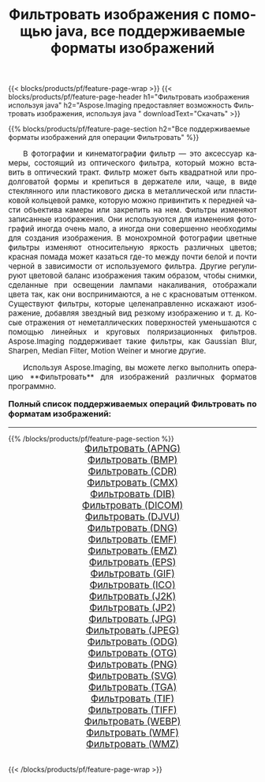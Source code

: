 ﻿---
title: Фильтровать изображения с помощью java, все поддерживаемые форматы изображений 
weight: 3920
url: /ru/java/filter/ 
lang: ru
langdirlevel: 2
locales: zh-hans,ja,it,ru,de,es,fr,nl,id,lt,pl,pt,vi,tr,ko,zh-hant,ar,hi,th,sv,cs,uk,he
description: Используя Aspose.Imaging, вы можете легко Фильтровать изображения используя java
---

{{< blocks/products/pf/feature-page-wrap >}}
{{< blocks/products/pf/feature-page-header h1="Фильтровать изображения используя java" h2="Aspose.Imaging предоставляет возможность Фильтровать изображения, используя java " downloadText="Скачать" >}}


{{% blocks/products/pf/feature-page-section  h2="Все поддерживаемые форматы изображений для операции Фильтровать" %}}
<p align="justify" style="text-indent:2em;font-size:15px;">
В фотографии и кинематографии фильтр — это аксессуар камеры, состоящий из оптического фильтра, который можно вставить в оптический тракт. Фильтр может быть квадратной или продолговатой формы и крепиться в держателе или, чаще, в виде стеклянного или пластикового диска в металлической или пластиковой кольцевой рамке, которую можно привинтить к передней части объектива камеры или закрепить на нем. Фильтры изменяют записанные изображения. Они используются для изменения фотографий иногда очень мало, а иногда они совершенно необходимы для создания изображения. В монохромной фотографии цветные фильтры изменяют относительную яркость различных цветов; красная помада может казаться где-то между почти белой и почти черной в зависимости от используемого фильтра. Другие регулируют цветовой баланс изображения таким образом, чтобы снимки, сделанные при освещении лампами накаливания, отображали цвета так, как они воспринимаются, а не с красноватым оттенком. Существуют фильтры, которые целенаправленно искажают изображение, добавляя звездный вид резкому изображению и т. д. Косые отражения от неметаллических поверхностей уменьшаются с помощью линейных и круговых поляризационных фильтров. Aspose.Imaging поддерживает такие фильтры, как Gaussian Blur, Sharpen, Median Filter, Motion Weiner и многие другие.
</p>
<p align="justify" style="text-indent:2em;font-size:15px;">
Используя Aspose.Imaging, вы можете легко выполнить операцию **Фильтровать** для изображений различных форматов программно.
</p>
<h3 style="margin-top:16px;">
Полный список поддерживаемых операций Фильтровать по форматам изображений:
</h3>
<hr/>
{{% /blocks/products/pf/feature-page-section %}}
<div class="container-fluid productfamilypage bg-gray">
    <div class="convertypes bg-gray agp-content section">
        <div class="container">
		<div class="row other-converters" style="gap: 10px;font-size: 19px;text-align:center;">
		    <div class='col-md-3 other-converter remove-lp remove-rp'><a href="/imaging/ru/java/filter/apng/" style="padding:15px;">Фильтровать (APNG)</a></div><div class='col-md-3 other-converter remove-lp remove-rp'><a href="/imaging/ru/java/filter/bmp/" style="padding:15px;">Фильтровать (BMP)</a></div><div class='col-md-3 other-converter remove-lp remove-rp'><a href="/imaging/ru/java/filter/cdr/" style="padding:15px;">Фильтровать (CDR)</a></div><div class='col-md-3 other-converter remove-lp remove-rp'><a href="/imaging/ru/java/filter/cmx/" style="padding:15px;">Фильтровать (CMX)</a></div><div class='col-md-3 other-converter remove-lp remove-rp'><a href="/imaging/ru/java/filter/dib/" style="padding:15px;">Фильтровать (DIB)</a></div><div class='col-md-3 other-converter remove-lp remove-rp'><a href="/imaging/ru/java/filter/dicom/" style="padding:15px;">Фильтровать (DICOM)</a></div><div class='col-md-3 other-converter remove-lp remove-rp'><a href="/imaging/ru/java/filter/djvu/" style="padding:15px;">Фильтровать (DJVU)</a></div><div class='col-md-3 other-converter remove-lp remove-rp'><a href="/imaging/ru/java/filter/dng/" style="padding:15px;">Фильтровать (DNG)</a></div><div class='col-md-3 other-converter remove-lp remove-rp'><a href="/imaging/ru/java/filter/emf/" style="padding:15px;">Фильтровать (EMF)</a></div><div class='col-md-3 other-converter remove-lp remove-rp'><a href="/imaging/ru/java/filter/emz/" style="padding:15px;">Фильтровать (EMZ)</a></div><div class='col-md-3 other-converter remove-lp remove-rp'><a href="/imaging/ru/java/filter/eps/" style="padding:15px;">Фильтровать (EPS)</a></div><div class='col-md-3 other-converter remove-lp remove-rp'><a href="/imaging/ru/java/filter/gif/" style="padding:15px;">Фильтровать (GIF)</a></div><div class='col-md-3 other-converter remove-lp remove-rp'><a href="/imaging/ru/java/filter/ico/" style="padding:15px;">Фильтровать (ICO)</a></div><div class='col-md-3 other-converter remove-lp remove-rp'><a href="/imaging/ru/java/filter/j2k/" style="padding:15px;">Фильтровать (J2K)</a></div><div class='col-md-3 other-converter remove-lp remove-rp'><a href="/imaging/ru/java/filter/jp2/" style="padding:15px;">Фильтровать (JP2)</a></div><div class='col-md-3 other-converter remove-lp remove-rp'><a href="/imaging/ru/java/filter/jpg/" style="padding:15px;">Фильтровать (JPG)</a></div><div class='col-md-3 other-converter remove-lp remove-rp'><a href="/imaging/ru/java/filter/jpeg/" style="padding:15px;">Фильтровать (JPEG)</a></div><div class='col-md-3 other-converter remove-lp remove-rp'><a href="/imaging/ru/java/filter/odg/" style="padding:15px;">Фильтровать (ODG)</a></div><div class='col-md-3 other-converter remove-lp remove-rp'><a href="/imaging/ru/java/filter/otg/" style="padding:15px;">Фильтровать (OTG)</a></div><div class='col-md-3 other-converter remove-lp remove-rp'><a href="/imaging/ru/java/filter/png/" style="padding:15px;">Фильтровать (PNG)</a></div><div class='col-md-3 other-converter remove-lp remove-rp'><a href="/imaging/ru/java/filter/svg/" style="padding:15px;">Фильтровать (SVG)</a></div><div class='col-md-3 other-converter remove-lp remove-rp'><a href="/imaging/ru/java/filter/tga/" style="padding:15px;">Фильтровать (TGA)</a></div><div class='col-md-3 other-converter remove-lp remove-rp'><a href="/imaging/ru/java/filter/tif/" style="padding:15px;">Фильтровать (TIF)</a></div><div class='col-md-3 other-converter remove-lp remove-rp'><a href="/imaging/ru/java/filter/tiff/" style="padding:15px;">Фильтровать (TIFF)</a></div><div class='col-md-3 other-converter remove-lp remove-rp'><a href="/imaging/ru/java/filter/webp/" style="padding:15px;">Фильтровать (WEBP)</a></div><div class='col-md-3 other-converter remove-lp remove-rp'><a href="/imaging/ru/java/filter/wmf/" style="padding:15px;">Фильтровать (WMF)</a></div><div class='col-md-3 other-converter remove-lp remove-rp'><a href="/imaging/ru/java/filter/wmz/" style="padding:15px;">Фильтровать (WMZ)</a></div>
                </div>
        </div>
    </div>
</div>
<br/>

{{< /blocks/products/pf/feature-page-wrap >}}
